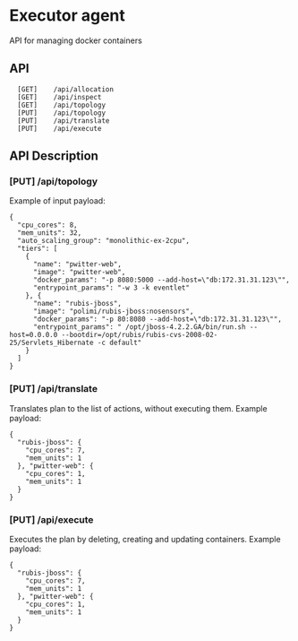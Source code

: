 # Executor agent
API for managing docker containers
## API
```
  [GET]    /api/allocation
  [GET]    /api/inspect
  [GET]    /api/topology
  [PUT]    /api/topology
  [PUT]    /api/translate
  [PUT]    /api/execute
```
## API Description
### [PUT] /api/topology
Example of input payload:
```
{
  "cpu_cores": 8,
  "mem_units": 32,
  "auto_scaling_group": "monolithic-ex-2cpu",
  "tiers": [
    {
      "name": "pwitter-web",
      "image": "pwitter-web",
      "docker_params": "-p 8080:5000 --add-host=\"db:172.31.31.123\"",
      "entrypoint_params": "-w 3 -k eventlet"
    }, {
      "name": "rubis-jboss",
      "image": "polimi/rubis-jboss:nosensors",
      "docker_params": "-p 80:8080 --add-host=\"db:172.31.31.123\"",
      "entrypoint_params": " /opt/jboss-4.2.2.GA/bin/run.sh --host=0.0.0.0 --bootdir=/opt/rubis/rubis-cvs-2008-02-25/Servlets_Hibernate -c default"
    }
  ]
}
```

### [PUT] /api/translate
Translates plan to the list of actions, without executing them. Example payload:
```
{
  "rubis-jboss": {
    "cpu_cores": 7,
    "mem_units": 1
  }, "pwitter-web": {
    "cpu_cores": 1,
    "mem_units": 1
  }
}
```
### [PUT] /api/execute
Executes the plan by deleting, creating and updating containers. Example payload:
```
{
  "rubis-jboss": {
    "cpu_cores": 7,
    "mem_units": 1
  }, "pwitter-web": {
    "cpu_cores": 1,
    "mem_units": 1
  }
}
```